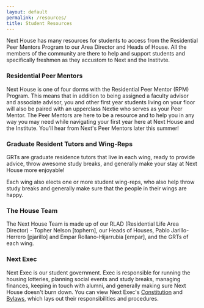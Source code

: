 ```yaml
---
layout: default
permalink: /resources/
title: Student Resources
---
```


Next House has many resources for students to access from the Residential Peer Mentors Program to our Area Director and Heads of House. All the members of the community are there to help and support students and specifically freshmen as they accustom to Next and the Institvte.

### Residential Peer Mentors

Next House is one of four dorms with the Residential Peer Mentor (RPM) Program. This means that in addition to being assigned a faculty advisor and associate advisor, you and other first year students living on your floor will also be paired with an upperclass Nextie who serves as your Peer Mentor. The Peer Mentors are here to be a resource and to help you in any way you may need while navigating your first year here at Next House and the Institute. You’ll hear from Next's Peer Mentors later this summer!

### Graduate Resident Tutors and Wing-Reps

GRTs are graduate residence tutors that live in each wing, ready to provide advice, throw awesome study breaks, and generally make your stay at Next House more enjoyable!

Each wing also elects one or more student wing-reps, who also help throw study breaks and generally make sure that the people in their wings are happy.

### The House Team

The Next House Team is made up of our RLAD (Residential Life Area Director) - Topher Nelson [tophern], our Heads of Houses, Pablo Jarillo-Herrero [pjarillo] and Empar Rollano-Hijarrubia [empar], and the GRTs of each wing.

### Next Exec

Next Exec is our student government. Exec is responsible for running the housing lotteries, planning social events and study breaks, managing finances, keeping in touch with alumni, and generally making sure Next House doesn't burn down. You can view Next Exec's [Constitution](/static/NextHouseConstitution2015.pdf) and [Bylaws](/static/NextHouseBylaws2016.pdf), which lays out their responsibilities and procedures.
